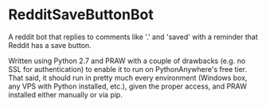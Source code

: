 RedditSaveButtonBot
===================

A reddit bot that replies to comments like '.' and 'saved' with a reminder that Reddit has a save button.

Written using Python 2.7 and PRAW with a couple of drawbacks (e.g. no SSL for authentication) to enable it to run on PythonAnywhere's free tier. 
That said, it should run in pretty much every environment (Windows box, any VPS with Python installed, etc.), given the proper access, and PRAW installed either manually or via pip.


